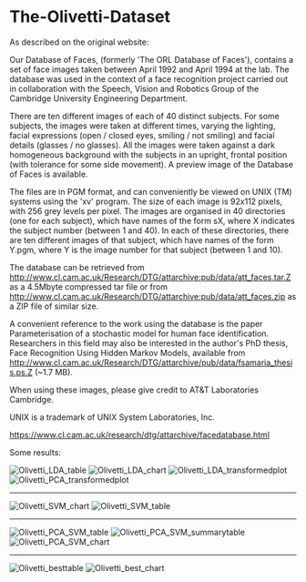 # The-Olivetti-Dataset

As described on the original website:


Our Database of Faces, (formerly 'The ORL Database of Faces'), contains a set of face images taken between April 1992 and April 1994 at the lab. The database was used in the context of a face recognition project carried out in collaboration with the Speech, Vision and Robotics Group of the Cambridge University Engineering Department.

There are ten different images of each of 40 distinct subjects. For some subjects, the images were taken at different times, varying the lighting, facial expressions (open / closed eyes, smiling / not smiling) and facial details (glasses / no glasses). All the images were taken against a dark homogeneous background with the subjects in an upright, frontal position (with tolerance for some side movement). A preview image of the Database of Faces is available.

The files are in PGM format, and can conveniently be viewed on UNIX (TM) systems using the 'xv' program. The size of each image is 92x112 pixels, with 256 grey levels per pixel. The images are organised in 40 directories (one for each subject), which have names of the form sX, where X indicates the subject number (between 1 and 40). In each of these directories, there are ten different images of that subject, which have names of the form Y.pgm, where Y is the image number for that subject (between 1 and 10).

The database can be retrieved from http://www.cl.cam.ac.uk/Research/DTG/attarchive:pub/data/att_faces.tar.Z as a 4.5Mbyte compressed tar file or from http://www.cl.cam.ac.uk/Research/DTG/attarchive:pub/data/att_faces.zip as a ZIP file of similar size.

A convenient reference to the work using the database is the paper Parameterisation of a stochastic model for human face identification. Researchers in this field may also be interested in the author's PhD thesis, Face Recognition Using Hidden Markov Models, available from http://www.cl.cam.ac.uk/Research/DTG/attarchive/pub/data/fsamaria_thesis.ps.Z (~1.7 MB).

When using these images, please give credit to AT&T Laboratories Cambridge.

UNIX is a trademark of UNIX System Laboratories, Inc.

https://www.cl.cam.ac.uk/research/dtg/attarchive/facedatabase.html



Some results:

![Olivetti_LDA_table](https://user-images.githubusercontent.com/44237325/72207532-23a09580-34ab-11ea-8334-430ffe7b6460.PNG)
![Olivetti_LDA_chart](https://user-images.githubusercontent.com/44237325/72207529-226f6880-34ab-11ea-8143-77ce5c1e8573.PNG)
![Olivetti_LDA_transformedplot](https://user-images.githubusercontent.com/44237325/72207534-23a09580-34ab-11ea-9c6d-e500ec2b37b1.PNG)
![Olivetti_PCA_transformedplot](https://user-images.githubusercontent.com/44237325/72207523-213e3b80-34ab-11ea-84b1-62541430750d.PNG)

***

![Olivetti_SVM_chart](https://user-images.githubusercontent.com/44237325/72207528-226f6880-34ab-11ea-8854-82e09b6c5f94.PNG)
![Olivetti_SVM_table](https://user-images.githubusercontent.com/44237325/72207531-2307ff00-34ab-11ea-9da4-8d66f4dc5d13.PNG)

***

![Olivetti_PCA_SVM_table](https://user-images.githubusercontent.com/44237325/72207530-2307ff00-34ab-11ea-80c7-177e2fb71bca.PNG)
![Olivetti_PCA_SVM_summarytable](https://user-images.githubusercontent.com/44237325/72207527-226f6880-34ab-11ea-9b7b-993c1fe4c75c.PNG)
![Olivetti_PCA_SVM_chart](https://user-images.githubusercontent.com/44237325/72207526-21d6d200-34ab-11ea-8dd5-1e14dacb3faf.PNG)

***

![Olivetti_besttable](https://user-images.githubusercontent.com/44237325/72207525-21d6d200-34ab-11ea-9599-5f7664b1eb12.PNG)
![Olivetti_best_chart](https://user-images.githubusercontent.com/44237325/72207524-21d6d200-34ab-11ea-87a4-3453cd44babb.PNG)
